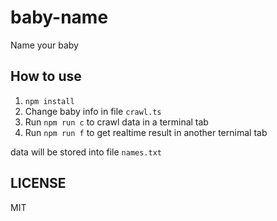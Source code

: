 # baby-name

Name your baby

## How to use

1. `npm install`
1. Change baby info in file `crawl.ts`
1. Run `npm run c` to crawl data in a terminal tab
1. Run `npm run f` to get realtime result in another ternimal tab

data will be stored into file `names.txt`

## LICENSE

MIT
